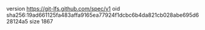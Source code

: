 version https://git-lfs.github.com/spec/v1
oid sha256:19ad661125fa483affa9165ea77924f1dcbc6b4da821cb028abe695d628124a5
size 1867
